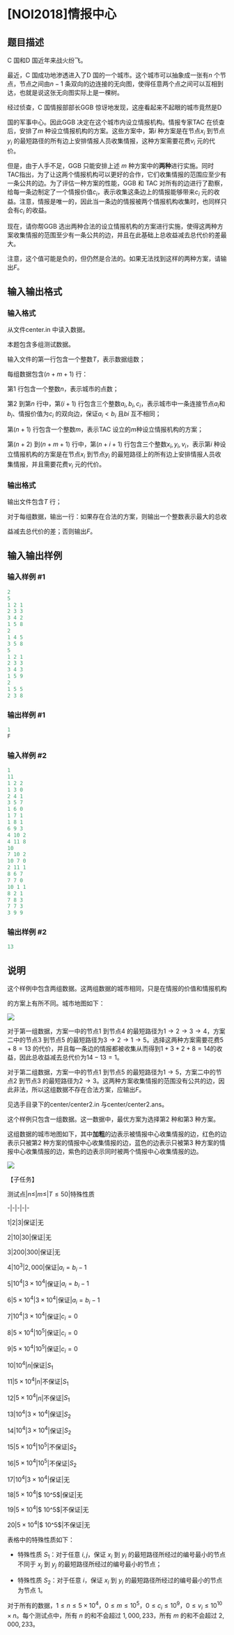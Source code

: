 # [NOI2018]情报中心

## 题目描述

C 国和D 国近年来战火纷飞。

最近，C 国成功地渗透进入了D 国的一个城市。这个城市可以抽象成一张有$n$ 个节点，节点之间由$n - 1$ 条双向的边连接的无向图，使得任意两个点之间可以互相到达，也就是说这张无向图实际上是一棵树。

经过侦查，C 国情报部部长GGB 惊讶地发现，这座看起来不起眼的城市竟然是D

国的军事中心。因此GGB 决定在这个城市内设立情报机构。情报专家TAC 在侦查后，安排了$m$ 种设立情报机构的方案。这些方案中，第$i$ 种方案是在节点$x_i$ 到节点$y_i$ 的最短路径的所有边上安排情报人员收集情报，这种方案需要花费$v_i$ 元的代价。

但是，由于人手不足，GGB 只能安排上述 $m$ 种方案中的**两种**进行实施。同时 TAC指出，为了让这两个情报机构可以更好的合作，它们收集情报的范围应至少有一条公共的边。为了评估一种方案的性能，GGB 和 TAC 对所有的边进行了勘察，给每一条边制定了一个情报价值$c_i$，表示收集这条边上的情报能够带来$c_i$ 元的收益。注意，情报是唯一的，因此当一条边的情报被两个情报机构收集时，也同样只会有$c_i$ 的收益。

现在，请你帮GGB 选出两种合法的设立情报机构的方案进行实施，使得这两种方案收集情报的范围至少有一条公共的边，并且在此基础上总收益减去总代价的差最大。

注意，这个值可能是负的，但仍然是合法的。如果无法找到这样的两种方案，请输出$F$。

## 输入输出格式

### 输入格式

从文件center.in 中读入数据。

本题包含多组测试数据。

输入文件的第一行包含一个整数$T$，表示数据组数；

每组数据包含$(n + m + 1)$ 行：

第$1$ 行包含一个整数$n$，表示城市的点数；

第$2$ 到第$n$ 行中，第$(i + 1)$ 行包含三个整数$a_i,b_i,c_i$，表示城市中一条连接节点$a_i$和$b_i$、情报价值为$c_i$ 的双向边，保证$a_i < b_i$ 且$bi$ 互不相同；

第$(n + 1)$ 行包含一个整数$m$，表示TAC 设立的$m$种设立情报机构的方案；

第$(n + 2)$ 到$(n + m + 1)$ 行中，第$(n + i + 1)$ 行包含三个整数$x_i,y_i,v_i$，表示第$i$ 种设立情报机构的方案是在节点$x_i$ 到节点$y_i$ 的最短路径上的所有边上安排情报人员收集情报，并且需要花费$v_i$ 元的代价。

### 输出格式

输出文件包含$T$ 行；

对于每组数据，输出一行：如果存在合法的方案，则输出一个整数表示最大的总收

益减去总代价的差；否则输出$F$。

## 输入输出样例

### 输入样例 #1

```cpp
2
5
1 2 1
2 3 3
3 4 2
1 5 8
2
1 4 5
3 5 8
5
1 2 1
2 3 3
3 4 3
1 5 9
2
1 5 5
2 3 8
```


### 输出样例 #1

```cpp
1
F
```


### 输入样例 #2

```cpp
1
11
1 2 2
1 3 0
2 4 1
3 5 7
1 6 0
1 7 1
1 8 1
6 9 3
4 10 2
4 11 8
10
7 10 2
10 7 0
2 11 1
8 6 7
7 7 0
10 1 1
8 2 1
7 8 3
7 7 3
3 9 9

```
### 输出样例 #2

```cpp
13

```
## 说明

这个样例中包含两组数据。这两组数据的城市相同，只是在情报的价值和情报机构

的方案上有所不同。城市地图如下：

![](https://cdn.luogu.com.cn/upload/pic/24385.png)

对于第一组数据，方案一中的节点$1$ 到节点$4$ 的最短路径为$1 \rightarrow 2 \rightarrow 3 \rightarrow 4$，方案二中的节点$3$ 到节点$5$ 的最短路径为$3 \rightarrow 2 \rightarrow 1 \rightarrow 5$。选择这两种方案需要花费$5+8 =13$ 的代价，并且每一条边的情报都被收集从而得到$1+3+2+8 = 14$的收益，因此总收益减去总代价为$14 - 13 = 1$。

对于第二组数据，方案一中的节点$1$ 到节点$5$ 的最短路径为$1 \rightarrow 5$，方案二中的节点$2$ 到节点$3$ 的最短路径为$2 \rightarrow 3$。这两种方案收集情报的范围没有公共的边，因此非法，所以这组数据不存在合法方案，应输出$F$。

见选手目录下的center/center2.in 与center/center2.ans。

这个样例只包含一组数据。这一数据中，最优方案为选择第$2$ 种和第$3$ 种方案。

这组数据的城市地图如下，其中**加粗**的边表示被情报中心收集情报的边，红色的边表示只被第$2$ 种方案的情报中心收集情报的边，蓝色的边表示只被第$3$ 种方案的情报中心收集情报的边，紫色的边表示同时被两个情报中心收集情报的边。

![](https://cdn.luogu.com.cn/upload/pic/24387.png)

【子任务】

测试点|$n \le$|$m \le$|$T \le 50$|特殊性质

-|-|-|-|-

1|$2$|$3$|保证|无

2|$10$|$30$|保证|无

3|$200$|$300$|保证|无

4|$10^3$|$2,000$|保证|$a_i = b_i - 1$

5|$10^4$|$3 \times 10^4$|保证|$a_i = b_i - 1$

6|$5 \times 10^4$|$3 \times 10^4$|保证|$a_i = b_i - 1$

7|$10^4$|$3 \times 10^4$|保证|$c_i=0$

8|$5 \times 10^4$|$10^5$|保证|$c_i=0$

9|$5 \times 10^4$|$10^5$|保证|$c_i=0$

10|$10^4$|$n$|保证|$S_1$

11|$5 \times 10^4$|$n$|不保证|$S_1$

12|$5 \times 10^4$|$n$|不保证|$S_1$

13|$10^4$|$3 \times 10^4$|保证|$S_2$

14|$10^4$|$3 \times 10^4$|保证|$S_2$

15|$5 \times 10^4$|$10^5$|不保证|$S_2$

16|$5 \times 10^4$|$10^5$|不保证|$S_2$

17|$10^4$|$3 \times 10^4$|保证|无

18|$5 \times 10^4$|$ 10^5$|保证|无

19|$5 \times 10^4$|$ 10^5$|不保证|无

20|$5 \times 10^4$|$ 10^5$|不保证|无

表格中的特殊性质如下：

- 特殊性质 $S_1$：对于任意 $i, j$，保证 $x_i$ 到 $y_i$ 的最短路径所经过的编号最小的节点不同于 $x_j$ 到 $y_j$ 的最短路径所经过的编号最小的节点；

- 特殊性质 $S_2$：对于任意 $i$，保证 $x_i$ 到 $y_i$ 的最短路径所经过的编号最小的节点为节点 $1$。

对于所有的数据，$1 \le n \le 5 \times 10^4$，$0 \le m \le 10^5$，$0 \le c_i \le 10^9$，$0 \le v_i \le 10^{10} \times n$。每个测试点中，所有 $n$ 的和不会超过 $1, 000, 233$，所有 $m$ 的和不会超过 $2, 000, 233$。

